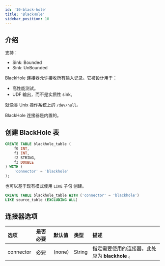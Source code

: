 ```yaml
---
id: '10-black-hole'
title: 'BlackHole'
sidebar_position: 10
---
```


## 介绍

支持：

* Sink: Bounded 
* Sink: UnBounded

BlackHole 连接器允许接收所有输入记录。它被设计用于：

* 高性能测试。
* UDF 输出，而不是实质性 sink。

就像类 Unix 操作系统上的 `/dev/null`。

BlackHole 连接器是内置的。

## 创建 BlackHole 表

```sql
CREATE TABLE blackhole_table (
    f0 INT,
    f1 INT,
    f2 STRING,
    f3 DOUBLE
) WITH (
    'connector' = 'blackhole'
);
```

也可以基于现有模式使用 `LIKE` 子句 创建。

```sql
CREATE TABLE blackhole_table WITH ('connector' = 'blackhole')
LIKE source_table (EXCLUDING ALL)
```

## 连接器选项

| 选项	        | 是否必要	 | 默认值	    | 类型       | 	描述                             |
|:-----------|:------|:--------|:---------|:--------------------------------|
| connector	 | 必要    | 	(none) | 	String	 | 指定需要使用的连接器，此处应为 **blackhole** 。 |